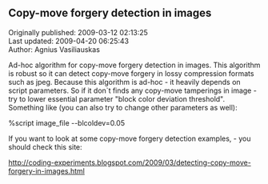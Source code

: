## Copy-move forgery detection in images  
Originally published: 2009-03-12 02:13:25  
Last updated: 2009-04-20 06:25:43  
Author: Agnius Vasiliauskas  
  
Ad-hoc algorithm for copy-move forgery detection in images.
This algorithm is robust so it can detect copy-move forgery in lossy compression formats such as jpeg.
Because this algorithm is ad-hoc - it heavily depends on script parameters. So if it don`t finds any copy-move
tamperings in image - try to lower essential parameter "block color deviation threshold".
Something like (you can also try to change other parameters as well):

%script image_file --blcoldev=0.05

If you want to look at some copy-move forgery detection examples, - you should check this site:

http://coding-experiments.blogspot.com/2009/03/detecting-copy-move-forgery-in-images.html